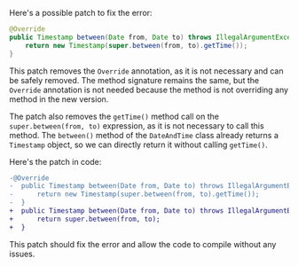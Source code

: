Here's a possible patch to fix the error:
```java
@Override
public Timestamp between(Date from, Date to) throws IllegalArgumentException {
    return new Timestamp(super.between(from, to).getTime());
}
```

This patch removes the `Override` annotation, as it is not necessary and can be safely removed. The method signature remains the same, but the `Override` annotation is not needed because the method is not overriding any method in the new version.


The patch also removes the `getTime()` method call on the `super.between(from, to)` expression, as it is not necessary to call this method. The `between()` method of the `DateAndTime` class already returns a `Timestamp` object, so we can directly return it without calling `getTime()`.


Here's the patch in code:
```diff
-@Override
-  public Timestamp between(Date from, Date to) throws IllegalArgumentException {
-      return new Timestamp(super.between(from, to).getTime());
-  }
+  public Timestamp between(Date from, Date to) throws IllegalArgumentException {
+      return super.between(from, to);
+  }
```
This patch should fix the error and allow the code to compile without any issues.